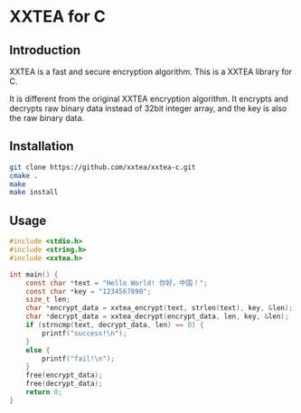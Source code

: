 # XXTEA for C

## Introduction

XXTEA is a fast and secure encryption algorithm. This is a XXTEA library for C.

It is different from the original XXTEA encryption algorithm. It encrypts and decrypts raw binary data instead of 32bit integer array, and the key is also the raw binary data.

## Installation

```sh
git clone https://github.com/xxtea/xxtea-c.git
cmake .
make
make install
```

## Usage

```c
#include <stdio.h>
#include <string.h>
#include <xxtea.h>

int main() {
    const char *text = "Hello World! 你好，中国！";
    const char *key = "1234567890";
    size_t len;
    char *encrypt_data = xxtea_encrypt(text, strlen(text), key, &len);
    char *decrypt_data = xxtea_decrypt(encrypt_data, len, key, &len);
    if (strncmp(text, decrypt_data, len) == 0) {
        printf("success!\n");
    }
    else {
        printf("fail!\n");
    }
    free(encrypt_data);
    free(decrypt_data);
    return 0;
}
```
